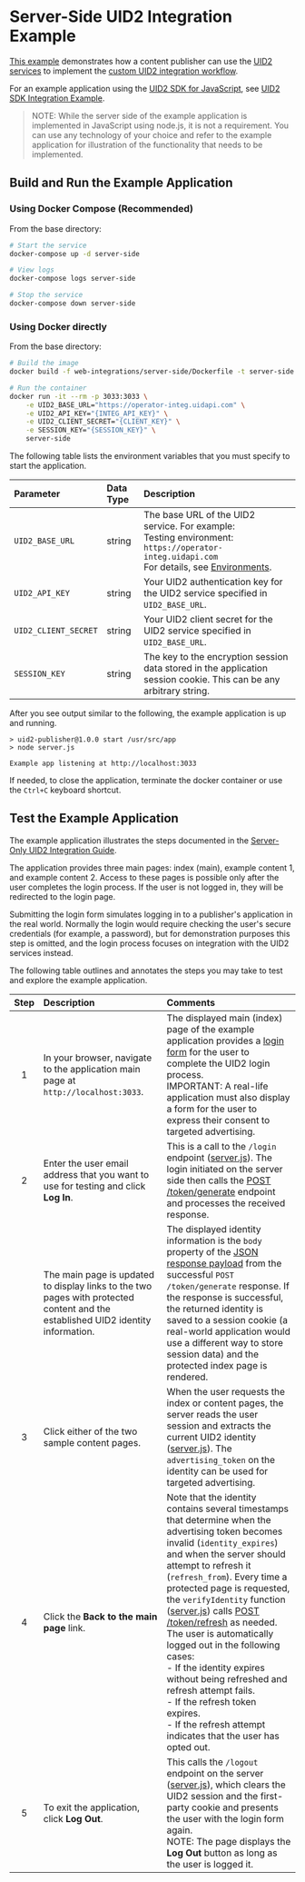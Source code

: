 # Server-Side UID2 Integration Example

[This example](https://example-srvonly-integ.uidapi.com/) demonstrates how a content publisher can use the [UID2 services](https://unifiedid.com/docs/intro) to implement the [custom UID2 integration workflow](https://unifiedid.com/docs/guides/custom-publisher-integration).

For an example application using the [UID2 SDK for JavaScript](https://unifiedid.com/docs/sdks/client-side-identity), see [UID2 SDK Integration Example](../standard/README.md).

>NOTE: While the server side of the example application is implemented in JavaScript using node.js, it is not a requirement. You can use any technology of your choice and refer to the example application for illustration of the functionality that needs to be implemented.

## Build and Run the Example Application

### Using Docker Compose (Recommended)

From the base directory:

```bash
# Start the service
docker-compose up -d server-side

# View logs
docker-compose logs server-side

# Stop the service
docker-compose down server-side
```

### Using Docker directly

From the base directory:

```bash
# Build the image
docker build -f web-integrations/server-side/Dockerfile -t server-side .

# Run the container
docker run -it --rm -p 3033:3033 \
    -e UID2_BASE_URL="https://operator-integ.uidapi.com" \
    -e UID2_API_KEY="{INTEG_API_KEY}" \
    -e UID2_CLIENT_SECRET="{CLIENT_KEY}" \
    -e SESSION_KEY="{SESSION_KEY}" \
    server-side
```

The following table lists the environment variables that you must specify to start the application.

| Parameter            | Data Type | Description                                                                                                                                                                                               |
|:---------------------|:----------|:----------------------------------------------------------------------------------------------------------------------------------------------------------------------------------------------------------|
| `UID2_BASE_URL`      | string    | The base URL of the UID2 service. For example:</br>Testing environment: `https://operator-integ.uidapi.com`<br/>For details, see [Environments](https://unifiedid.com/docs/getting-started/gs-environments). |
| `UID2_API_KEY`       | string    | Your UID2 authentication key for the UID2 service specified in `UID2_BASE_URL`.                                                                                                                           |                                                                          |
| `UID2_CLIENT_SECRET` | string    | Your UID2 client secret for the UID2 service specified in `UID2_BASE_URL`.                                                                                                                                |                                                                           |
| `SESSION_KEY`        | string    | The key to the encryption session data stored in the application session cookie. This can be any arbitrary string.                                                                                          |                                                                           |

After you see output similar to the following, the example application is up and running.

```
> uid2-publisher@1.0.0 start /usr/src/app
> node server.js

Example app listening at http://localhost:3033
```

If needed, to close the application, terminate the docker container or use the `Ctrl+C` keyboard shortcut.

## Test the Example Application

The example application illustrates the steps documented in the [Server-Only UID2 Integration Guide](https://unifiedid.com/docs/guides/custom-publisher-integration).

The application provides three main pages: index (main), example content 1, and example content 2. Access to these pages is possible only after the user completes the login process. If the user is not logged in, they will be redirected to the login page.

Submitting the login form simulates logging in to a publisher's application in the real world. Normally the login
would require checking the user's secure credentials (for example, a password), but for demonstration purposes this
step is omitted, and the login process focuses on integration with the UID2 services instead.

The following table outlines and annotates the steps you may take to test and explore the example application.

| Step | Description                                                                                                                   | Comments                                                                                                                                                                                                                                                                                                                                                                                                                                                                                                                                                                                                                                                                                        |
|:----:|:------------------------------------------------------------------------------------------------------------------------------|:------------------------------------------------------------------------------------------------------------------------------------------------------------------------------------------------------------------------------------------------------------------------------------------------------------------------------------------------------------------------------------------------------------------------------------------------------------------------------------------------------------------------------------------------------------------------------------------------------------------------------------------------------------------------------------------------|
|  1   | In your browser, navigate to the application main page at `http://localhost:3033`.                                            | The displayed main (index) page of the example application provides a [login form](views/login.html) for the user to complete the UID2 login process.</br>IMPORTANT: A real-life application must also display a form for the user to express their consent to targeted advertising.                                                                                                                                                                                                                                                                                                                                                                                                            |
|  2   | Enter the user email address that you want to use for testing and click **Log In**.                                           | This is a call to the `/login` endpoint ([server.js](server.js)). The login initiated on the server side then calls the [POST /token/generate](https://unifiedid.com/docs/endpoints/post-token-generate) endpoint and processes the received response.                                                                                                                                                                                                                                                                                                                                                                           |
|      | The main page is updated to display links to the two pages with protected content and the established UID2 identity information. | The displayed identity information is the `body` property of the [JSON response payload](https://unifiedid.com/docs/endpoints/post-token-generate#decrypted-json-response-format) from the successful `POST /token/generate` response. If the response is successful, the returned identity is saved to a session cookie (a real-world application would use a different way to store session data) and the protected index page is rendered.                                                                                                                                                                                                                   |
|  3   | Click either of the two sample content pages.                                                                                                         | When the user requests the index or content pages, the server reads the user session and extracts the current UID2 identity ([server.js](server.js)). The `advertising_token` on the identity can be used for targeted advertising.                                                                                                                                                                                                                                                                                                                                                                                                                                                             |
|  4   | Click the **Back to the main page** link.                                                                                     | Note that the identity contains several timestamps that determine when the advertising token becomes invalid (`identity_expires`) and when the server should attempt to refresh it (`refresh_from`). Every time a protected page is requested, the `verifyIdentity` function ([server.js](server.js)) calls [POST /token/refresh](https://unifiedid.com/docs/endpoints/post-token-refresh) as needed.<br/>The user is automatically logged out in the following cases:<br/>- If the identity expires without being refreshed and refresh attempt fails.<br/>- If the refresh token expires.<br/>- If the refresh attempt indicates that the user has opted out. |
|  5   | To exit the application, click **Log Out**.                                                                                   | This calls the `/logout` endpoint on the server ([server.js](server.js)), which clears the UID2 session and the first-party cookie and presents the user with the login form again.<br/> NOTE: The page displays the **Log Out** button as long as the user is logged it.                                                                                                                                                                                                                                                                                                                                                                                                                       |
